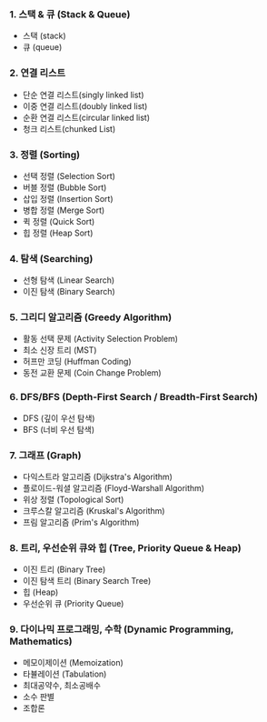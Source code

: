 ### 1. 스택 & 큐 (Stack & Queue)

-   스택 (stack)
-   큐 (queue)

### 2. 연결 리스트

-   단순 연결 리스트(singly linked list)
-   이중 연결 리스트(doubly linked list)
-   순환 연결 리스트(circular linked list)
-   청크 리스트(chunked List)

### 3. 정렬 (Sorting)

-   선택 정렬 (Selection Sort)
-   버블 정렬 (Bubble Sort)
-   삽입 정렬 (Insertion Sort)
-   병합 정렬 (Merge Sort)
-   퀵 정렬 (Quick Sort)
-   힙 정렬 (Heap Sort)

### 4. 탐색 (Searching)

-   선형 탐색 (Linear Search)
-   이진 탐색 (Binary Search)

### 5. 그리디 알고리즘 (Greedy Algorithm)

-   활동 선택 문제 (Activity Selection Problem)
-   최소 신장 트리 (MST)
-   허프만 코딩 (Huffman Coding)
-   동전 교환 문제 (Coin Change Problem)

### 6. DFS/BFS (Depth-First Search / Breadth-First Search)

-   DFS (깊이 우선 탐색)
-   BFS (너비 우선 탐색)

### 7. 그래프 (Graph)

-   다익스트라 알고리즘 (Dijkstra's Algorithm)
-   플로이드-워셜 알고리즘 (Floyd-Warshall Algorithm)
-   위상 정렬 (Topological Sort)
-   크루스칼 알고리즘 (Kruskal's Algorithm)
-   프림 알고리즘 (Prim's Algorithm)

### 8. 트리, 우선순위 큐와 힙 (Tree, Priority Queue & Heap)

-   이진 트리 (Binary Tree)
-   이진 탐색 트리 (Binary Search Tree)
-   힙 (Heap)
-   우선순위 큐 (Priority Queue)

### 9. 다이나믹 프로그래밍, 수학 (Dynamic Programming, Mathematics)

-   메모이제이션 (Memoization)
-   타뷸레이션 (Tabulation)
-   최대공약수, 최소공배수
-   소수 판별
-   조합론
